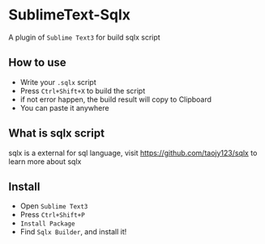# SublimeText-Sqlx
A plugin of `Sublime Text3` for build sqlx script


## How to use

- Write your `.sqlx` script
- Press `Ctrl+Shift+X` to build the script
- if not error happen, the build result will copy to Clipboard
- You can paste it anywhere


## What is sqlx script

sqlx is a external for sql language, visit https://github.com/taojy123/sqlx to learn more about sqlx


## Install

- Open `Sublime Text3`
- Press `Ctrl+Shift+P`
- `Install Package`
- Find `Sqlx Builder`, and install it!
